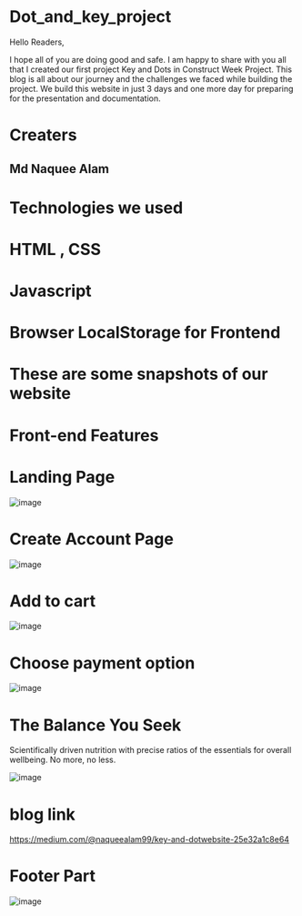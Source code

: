 # Dot_and_key_project

Hello Readers,


I hope all of you are doing good and safe. I am happy to share with you all that I created our first project Key and Dots in Construct Week Project. This blog is all about our journey and the challenges we faced while building the project. We build this website in just 3 days and one more day for preparing for the presentation and documentation.


# Creaters
## Md Naquee Alam

# Technologies we used
# HTML , CSS
# Javascript
# Browser LocalStorage for Frontend

# These are some snapshots of our website
# Front-end Features
# Landing Page
![image](https://user-images.githubusercontent.com/100348982/161198822-a3d25816-981a-4551-a43a-3befd3dbe67d.png)

# Create Account Page
![image](https://user-images.githubusercontent.com/100348982/161201663-e20d94d2-9977-49a8-b711-9c6a19d65634.png)

# Add to cart

![image](https://user-images.githubusercontent.com/100348982/161201890-dcc72fbb-b506-4018-a4e2-abbd630554a2.png)
# Choose payment option
![image](https://user-images.githubusercontent.com/100348982/161202086-631d79cf-5d6d-4d16-9ea8-f2f4d1396f50.png)
# The Balance You Seek
Scientifically driven nutrition with precise ratios of the essentials for overall wellbeing. No more, no less.

![image](https://user-images.githubusercontent.com/100348982/161202323-4c05f8c8-e71d-4a88-b8a7-16c586b3508f.png)

# blog link
https://medium.com/@naqueealam99/key-and-dotwebsite-25e32a1c8e64


# Footer Part
![image](https://user-images.githubusercontent.com/100348982/161202537-ced14718-1c95-4287-855c-12fdefa06f50.png)



